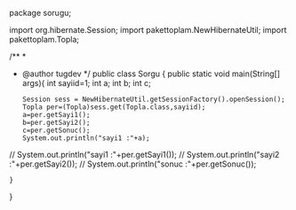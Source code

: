 package sorugu;

import org.hibernate.Session;
import pakettoplam.NewHibernateUtil;
import pakettoplam.Topla;



/**
 *
 * @author tugdev
 */
public class Sorgu {
    public static void main(String[] args){
       int sayiid=1;
       int a;
       int b;
       int c;
       
       Session sess = NewHibernateUtil.getSessionFactory().openSession();
       Topla per=(Topla)sess.get(Topla.class,sayiid);
       a=per.getSayi1();
       b=per.getSayi2();
       c=per.getSonuc();
       System.out.println("sayi1 :"+a);
//        System.out.println("sayi1 :"+per.getSayi1());
//        System.out.println("sayi2 :"+per.getSayi2());
//        System.out.println("sonuc :"+per.getSonuc());
        
        
    }
}
